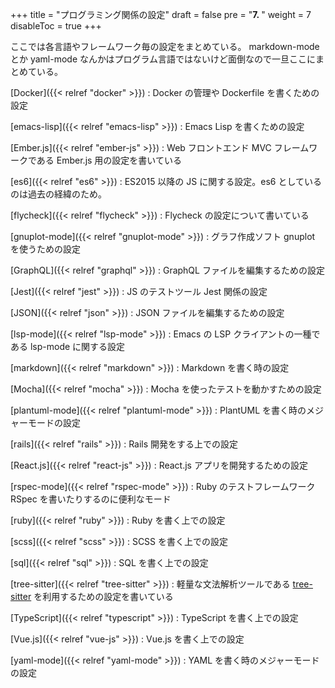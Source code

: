 +++
title = "プログラミング関係の設定"
draft = false
pre = "<b>7. </b>"
weight = 7
disableToc = true
+++

ここでは各言語やフレームワーク毎の設定をまとめている。
markdown-mode とか yaml-mode なんかはプログラム言語ではないけど面倒なので一旦ここにまとめている。

[Docker]({{< relref "docker" >}})
: Docker の管理や Dockerfile を書くための設定

[emacs-lisp]({{< relref "emacs-lisp" >}})
: Emacs Lisp を書くための設定

[Ember.js]({{< relref "ember-js" >}})
: Web フロントエンド MVC フレームワークである Ember.js 用の設定を書いている

[es6]({{< relref "es6" >}})
: ES2015 以降の JS に関する設定。es6 としているのは過去の経緯のため。

[flycheck]({{< relref "flycheck" >}})
: Flycheck の設定について書いている

[gnuplot-mode]({{< relref "gnuplot-mode" >}})
: グラフ作成ソフト gnuplot を使うための設定

[GraphQL]({{< relref "graphql" >}})
: GraphQL ファイルを編集するための設定

[Jest]({{< relref "jest" >}})
: JS のテストツール Jest 関係の設定

[JSON]({{< relref "json" >}})
: JSON ファイルを編集するための設定

[lsp-mode]({{< relref "lsp-mode" >}})
: Emacs の LSP クライアントの一種である lsp-mode に関する設定

[markdown]({{< relref "markdown" >}})
: Markdown を書く時の設定

[Mocha]({{< relref "mocha" >}})
: Mocha を使ったテストを動かすための設定

[plantuml-mode]({{< relref "plantuml-mode" >}})
: PlantUML を書く時のメジャーモードの設定

[rails]({{< relref "rails" >}})
: Rails 開発をする上での設定

[React.js]({{< relref "react-js" >}})
: React.js アプリを開発するための設定

[rspec-mode]({{< relref "rspec-mode" >}})
: Ruby のテストフレームワーク RSpec を書いたりするのに便利なモード

[ruby]({{< relref "ruby" >}})
: Ruby を書く上での設定

[scss]({{< relref "scss" >}})
: SCSS を書く上での設定

[sql]({{< relref "sql" >}})
: SQL を書く上での設定

[tree-sitter]({{< relref "tree-sitter" >}})
: 軽量な文法解析ツールである [tree-sitter](https://tree-sitter.github.io/tree-sitter/) を利用するための設定を書いている

[TypeScript]({{< relref "typescript" >}})
: TypeScript を書く上での設定

[Vue.js]({{< relref "vue-js" >}})
: Vue.js を書く上での設定

[yaml-mode]({{< relref "yaml-mode" >}})
: YAML を書く時のメジャーモードの設定
